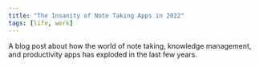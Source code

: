 ```yaml
---
title: "The Insanity of Note Taking Apps in 2022"
tags: [life, work]
---
```


A blog post about how the world of note taking, knowledge management, and productivity apps has exploded in the last few years.